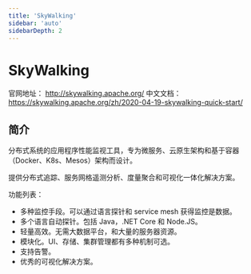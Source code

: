 ```yaml
---
title: 'SkyWalking'
sidebar: 'auto'
sidebarDepth: 2
---
```


# SkyWalking

官网地址： <http://skywalking.apache.org/>
中文文档： <https://skywalking.apache.org/zh/2020-04-19-skywalking-quick-start/> 

## 简介

分布式系统的应用程序性能监视工具，专为微服务、云原生架构和基于容器（Docker、K8s、Mesos）架构而设计。

提供分布式追踪、服务网格遥测分析、度量聚合和可视化一体化解决方案。

功能列表：
- 多种监控手段。可以通过语言探针和 service mesh 获得监控是数据。
- 多个语言自动探针。包括 Java，.NET Core 和 Node.JS。
- 轻量高效。无需大数据平台，和大量的服务器资源。
- 模块化。UI、存储、集群管理都有多种机制可选。
- 支持告警。
- 优秀的可视化解决方案。
